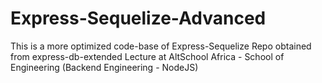 # Express-Sequelize-Advanced
This is a more optimized code-base of Express-Sequelize Repo obtained from express-db-extended Lecture at AltSchool Africa - School of Engineering (Backend Engineering - NodeJS)
